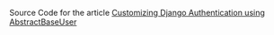 Source Code for the article
[Customizing Django Authentication using AbstractBaseUser](https://dev.to/joshwizzy/customizing-django-authentication-using-abstractbaseuser-llg)